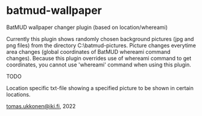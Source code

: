 # batmud-wallpaper
BatMUD wallpaper changer plugin (based on location/whereami)

Currently this plugin shows randomly chosen background pictures (jpg and png files) from the directory C:\batmud-pictures\.
Picture changes everytime area changes (global coordinates of BatMUD whereami command changes).
Because this plugin overrides use of whereami command to get coordinates, you cannot use 'whereami' command when using this plugin.

TODO

Location specific txt-file showing a specified picture to be shown in certain locations.

tomas.ukkonen@iki.fi, 2022
